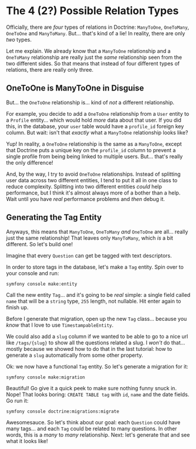 # The 4 (2?) Possible Relation Types

Officially, there are *four* types of relations in Doctrine: `ManyToOne`,
`OneToMany`, `OneToOne` and `ManyToMany`. But... that's kind of a lie! In reality,
there are only *two* types.

Let me explain. We already know that a `ManyToOne` relationship and a `OneToMany`
relationship are really just the *same* relationship seen from the two different
sides. So that means that instead of four different types of relations, there
are really only three.

## OneToOne is ManyToOne in Disguise

But... the `OneToOne` relationship is... kind of *not* a different relationship.

For example, you decide to add a `OneToOne` relationship from a `User` entity to a
`Profile` entity... which would hold *more* data about that user. If you did this,
in the database, your `user` table would have a `profile_id` foreign key column.
But wait: isn't that *exactly* what a `ManyToOne` relationship looks like?

Yup! In reality, a `OneToOne` relationship is the same as a `ManyToOne`, except
that Doctrine puts a unique key on the `profile_id` column to prevent a single
profile from being being linked to multiple users. But... that's really the only
difference!

And, by the way, I try to avoid `OneToOne` relationships. Instead of splitting user
data across two different entities, I tend to put it all in one class to reduce
complexity. Splitting into two different entities *could* help performance, but
I think it's almost always more of a bother than a help. Wait until you have
*real* performance problems and *then* debug it.

## Generating the Tag Entity

Anyways, this means that `ManyToOne`, `OneToMany` *and* `OneToOne` are all... really
just the same relationship! That leaves only `ManyToMany`, which *is* a bit different.
So let's build one!

Imagine that every `Question` can get be tagged with text descriptors.

In order to store tags in the database, let's make a `Tag` entity. Spin over to your
console and run:

```terminal
symfony console make:entity
```

Call the new entity `Tag`... and it's going to be *real* simple: a single field
called `name` that will be a `string` type, `255` length, not nullable. Hit
enter again to finish up.

Before I generate that migration, open up the new `Tag` class... because you *know*
that I love to use `TimestampableEntity`.

We could also add a `slug` column if we wanted to be able to go to a nice url
like `/tags/{slug}` to show all the questions related a slug. I *won't* do that...
mostly because we showed how to do that in the last tutorial: how to generate a
`slug` automatically from some other property.

Ok: we now have a functional `Tag` entity. So let's generate a migration for it:

```terminal
symfony console make:migration
```

Beautiful! Go give it a quick peek to make sure nothing funny snuck in. Nope!
That looks boring: `CREATE TABLE tag` with `id`, `name` and the date fields.
Go run it:

```terminal
symfony console doctrine:migrations:migrate
```

Awesomesauce. So let's think about our goal: each `Question` could have many tags...
and each `Tag` could be related to many questions. In other words, this is a
*many* to *many* relationship. Next: let's generate that and see what it looks like!

